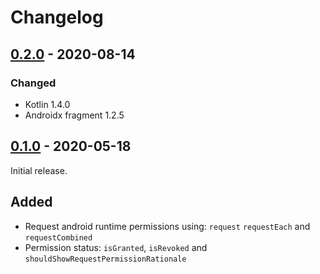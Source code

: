 # Changelog

## [0.2.0] - 2020-08-14

### Changed
- Kotlin 1.4.0
- Androidx fragment 1.2.5

## [0.1.0] - 2020-05-18
Initial release.

## Added

* Request android runtime permissions using: `request` `requestEach` and `requestCombined`
* Permission status: `isGranted`, `isRevoked` and `shouldShowRequestPermissionRationale`

[0.2.0]: https://github.com/Aallam/PermissionsFlow/releases/tag/0.2.0
[0.1.0]: https://github.com/Aallam/PermissionsFlow/releases/tag/0.1.0
